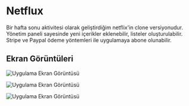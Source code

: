 
# Netflux

Bir hafta sonu aktivitesi olarak geliştirdiğim netflix'in clone versiyonudur. Yönetim paneli sayesinde yeni içerikler eklenebilir, listeler oluşturulabilir. Stripe ve Paypal ödeme yöntemleri ile uygulamaya abone olunabilir.



## Ekran Görüntüleri

![Uygulama Ekran Görüntüsü](https://certificate-stream.muhammedarslan.net.tr/easybot/netflux1.png)

![Uygulama Ekran Görüntüsü](https://certificate-stream.muhammedarslan.net.tr/easybot/netflux2.png)

![Uygulama Ekran Görüntüsü](https://certificate-stream.muhammedarslan.net.tr/easybot/netflux3.png)

  